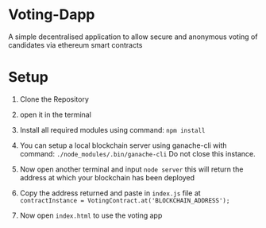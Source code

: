 # Voting-Dapp
A simple decentralised application to allow secure and anonymous voting of candidates via ethereum smart contracts

# Setup
1) Clone the Repository
2) open it in the terminal
3) Install all required modules using command: `npm install`
4) You can setup a local blockchain server using ganache-cli with command: 
  `./node_modules/.bin/ganache-cli`
    Do not close this instance.
5) Now open another terminal and input `node server`
    this will return the address at which your blockchain has been deployed
6) Copy the address returned and paste in `index.js` file
    at `contractInstance = VotingContract.at('BLOCKCHAIN_ADDRESS');`

7) Now open `index.html` to use the voting app

